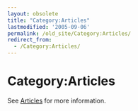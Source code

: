 ```yaml
---
layout: obsolete
title: "Category:Articles"
lastmodified: '2005-09-06'
permalink: /old_site/Category:Articles/
redirect_from:
  - /Category:Articles/
---
```


Category:Articles
=================

See [Articles]({{site.github.url}}/old_site/Articles "Articles") for more information.

